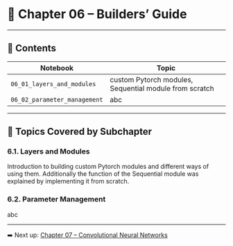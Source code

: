 # 📘 Chapter 06 – Builders’ Guide

<!-- TODO write summary-->

---

## 📂 Contents

| Notebook | Topic |
|----------|-------|
| `06_01_layers_and_modules` | custom Pytorch modules, Sequential module from scratch |
| `06_02_parameter_management` | abc |

---

## 📌 Topics Covered by Subchapter

### 6.1. Layers and Modules

Introduction to building custom Pytorch modules and different ways of using them. Additionally the function of the Sequential module was explained by implementing it from scratch.

### 6.2. Parameter Management

abc

---

➡️ Next up: [Chapter 07 – Convolutional Neural Networks](../chapter_07_convolutional_neural_networks/)

